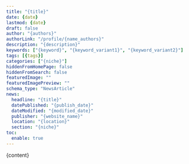 ```yaml
---
title: "{title}"
date: {date}
lastmod: {date}
draft: false
author: "{authors}"
authorLink: "/profile/{name_authors}"
description: "{description}"
keywords: ["{keyword}", "{keyword_variant1}", "{keyword_variant2}"]
tags: [{tags}]
categories: ["{niche}"]
hiddenFromHomePage: false
hiddenFromSearch: false
featuredImage: ""
featuredImagePreview: ""
schema_type: "NewsArticle"
news:
  headline: "{title}"
  datePublished: "{publish_date}"
  dateModified: "{modified_date}"
  publisher: "{website_name}"
  location: "{location}"
  section: "{niche}"
toc:
  enable: true
---
```

        
{content}